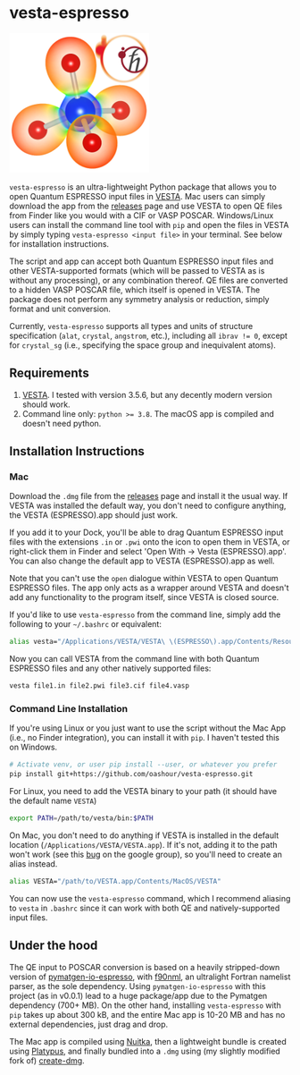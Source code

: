 # vesta-espresso

<img src="icons/vesta-espresso.png" width="250" height="250">

`vesta-espresso` is an ultra-lightweight Python package that allows you to open Quantum ESPRESSO input files in [VESTA](https://jp-minerals.org/vesta/en/). Mac users can simply download the app from the [releases](https://github.com/oashour/vesta-espresso/releases) page and use VESTA to open QE files from Finder like you would with a CIF or VASP POSCAR. Windows/Linux users can install the command line tool with `pip` and open the files in VESTA by simply typing `vesta-espresso <input file>` in your terminal. See below for installation instructions. 

The script and app can accept both Quantum ESPRESSO input files and other VESTA-supported formats (which will be passed to VESTA as is without any processing), or any combination thereof. QE files are converted to a hidden VASP POSCAR file, which itself is opened in VESTA. The package does not perform any symmetry analysis or reduction, simply format and unit conversion.

Currently, `vesta-espresso` supports all types and units of structure specification (`alat`, `crystal`, `angstrom`, etc.), including all `ibrav != 0`, except for `crystal_sg` (i.e., specifying the space group and inequivalent atoms).

## Requirements

1. [VESTA](https://jp-minerals.org/vesta/en/). I tested with version 3.5.6, but any decently modern version should work.
2. Command line only: `python >= 3.8`. The macOS app is compiled and doesn't need python.

## Installation Instructions

### Mac

Download the `.dmg` file from the [releases](https://github.com/oashour/vesta-espresso/releases) page and install it the usual way. If VESTA was installed the default way, you don't need to configure anything, the VESTA (ESPRESSO).app should just work. 

If you add it to your Dock, you'll be able to drag Quantum ESPRESSO input files with the extensions `.in` or `.pwi` onto the icon to open them in VESTA, or right-click them in Finder and select 'Open With -> Vesta (ESPRESSO).app'. You can also change the default app to VESTA (ESPRESSO).app as well.

Note that you can't use the `open` dialogue within VESTA to open Quantum ESPRESSO files. The app only acts as a wrapper around VESTA and doesn't add any functionality to the program itself, since VESTA is closed source.

If you'd like to use `vesta-espresso` from the command line, simply add the following to your `~/.bashrc` or equivalent:

```bash
alias vesta="/Applications/VESTA/VESTA\ \(ESPRESSO\).app/Contents/Resources/vesta-espresso.dist/vesta-espresso"
```

Now you can call VESTA from the command line with both Quantum ESPRESSO files and any other natively supported files:

```bash
vesta file1.in file2.pwi file3.cif file4.vasp
```

### Command Line Installation

If you're using Linux or you just want to use the script without the Mac App (i.e., no Finder integration), you can install it with `pip`. I haven't tested this on Windows.

```bash
# Activate venv, or user pip install --user, or whatever you prefer
pip install git+https://github.com/oashour/vesta-espresso.git
```

For Linux, you need to add the VESTA binary to your path (it should have the default name `VESTA`)

```bash
export PATH=/path/to/vesta/bin:$PATH
```

On Mac, you don't need to do anything if VESTA is installed in the default location (`/Applications/VESTA/VESTA.app`). If it's not, adding it to the path won't work (see this [bug](https://groups.google.com/g/vesta-discuss/c/Cq1_QJwrvhU/m/bU_GYBemBgAJ) on the google group), so you'll need to create an alias instead.

```bash
alias VESTA="/path/to/VESTA.app/Contents/MacOS/VESTA"
```

You can now use the `vesta-espresso` command, which I recommend aliasing to `vesta` in `.bashrc` since it can work with both QE and natively-supported input files.

## Under the hood

The QE input to POSCAR conversion is based on a heavily stripped-down version of [pymatgen-io-espresso](https://github.com/oashour/pymatgen-io-espresso), with [f90nml](https://github.com/marshallward/f90nml), an ultralight Fortran namelist parser, as the sole dependency. Using `pymatgen-io-espresso` with this project (as in v0.0.1) lead to a huge package/app due to the Pymatgen dependency (700+ MB). On the other hand, installing `vesta-espresso` with `pip` takes up about 300 kB, and the entire Mac app is 10-20 MB and has no external dependencies, just drag and drop.

The Mac app is compiled using [Nuitka](https://github.com/Nuitka/Nuitka), then a lightweight bundle is created using [Platypus](https://github.com/sveinbjornt/Platypus), and finally bundled into a `.dmg` using (my slightly modified fork of) [create-dmg](https://github.com/create-dmg/create-dmg).
